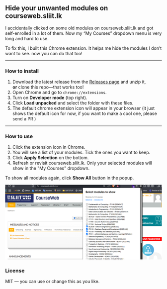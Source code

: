 ## Hide your unwanted modules on courseweb.sliit.lk

I accidentally clicked on some old modules on courseweb.sliit.lk and got self-enrolled in a lot of them. Now my “My Courses” dropdown menu is very long and hard to use.

To fix this, I built this Chrome extension. It helps me hide the modules I don’t want to see. now you can do that too!

---

### How to install

1. Download the latest release from the [Releases page](https://github.com/chamals3n4/hide-courseweb-modules/releases) and unzip it,  
   **or** clone this repo—that works too!
2. Open Chrome and go to `chrome://extensions`.
3. Turn on **Developer mode** (top right).
4. Click **Load unpacked** and select the folder with these files.
5. The default chrome extension icon will appear in your browser (it just shows the default icon for now, if you want to make a cool one, please send a PR )

---

### How to use

1. Click the extension icon in Chrome.
2. You will see a list of your modules. Tick the ones you want to keep.
3. Click **Apply Selection** on the bottom.
4. Refresh or revisit courseweb.sliit.lk. Only your selected modules will show in the "My Courses" dropdown.

To show all modules again, click **Show All** button in the popup.

![how to use](./docs/images/howto.png)



### License

MIT — you can use or change this as you like.
